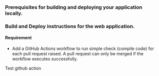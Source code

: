### Prerequisites for building and deploying your application locally.
### Build and Deploy instructions for the web application.

#### Requirement
- Add a GitHub Actions workflow to run simple check (compile code) for each pull request raised. A pull request can only be merged if the workflow executes successfully.

Test github action